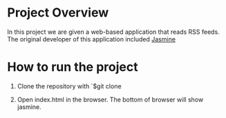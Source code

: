 # Project Overview

In this project we are given a web-based application that reads RSS feeds. The original developer of this application included [Jasmine](http://jasmine.github.io/)
# How to run the project
1. Clone the repository with `$git clone 

2. Open index.html in the browser. The bottom of browser will show jasmine.












